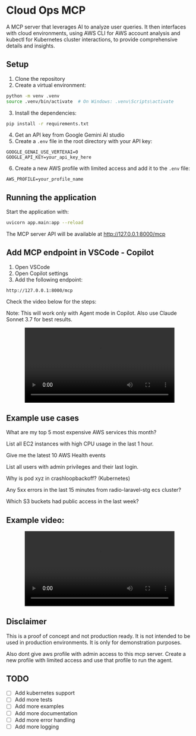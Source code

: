 # Cloud Ops MCP

A MCP server that leverages AI to analyze user queries. It then interfaces with cloud environments, using AWS CLI for AWS account analysis and kubectl for Kubernetes cluster interactions, to provide comprehensive details and insights.

## Setup

1. Clone the repository
2. Create a virtual environment:
```bash
python -m venv .venv
source .venv/bin/activate  # On Windows: .venv\Scripts\activate
```

3. Install the dependencies:
```bash
pip install -r requirements.txt
```

4. Get an API key from Google Gemini AI studio
5. Create a `.env` file in the root directory with your API key:
```
GOOGLE_GENAI_USE_VERTEXAI=0
GOOGLE_API_KEY=your_api_key_here
```

6. Create a new AWS profile with limited access and add it to the `.env` file:
```
AWS_PROFILE=your_profile_name
```

## Running the application

Start the application with:
```bash
uvicorn app.main:app --reload
```

The MCP server API will be available at http://127.0.0.1:8000/mcp


## Add MCP endpoint in VSCode - Copilot 

1. Open VSCode
2. Open Copilot settings
3. Add the following endpoint:
```
http://127.0.0.1:8000/mcp
```

Check the video below for the steps:

Note: This will work only with Agent mode in Copilot. Also use Claude Sonnet 3.7 for best results.

<p align="center">
  <video controls width="80%" title="Setup Video">
    <source src="assets/mcp-setup.mp4" type="video/mp4">
    Your browser does not support the video tag. 
    You can <a href="assets/mcp-setup.mp4">download the video here</a>.
  </video>
</p>

## Example use cases 

What are my top 5 most expensive AWS services this month?

List all EC2 instances with high CPU usage in the last 1 hour.

Give me the latest 10 AWS Health events

List all users with admin privileges and their last login.

Why is pod xyz in crashloopbackoff? (Kubernetes)

Any 5xx errors in the last 15 minutes from radio-laravel-stg ecs cluster?

Which S3 buckets had public access in the last week?


## Example video:

<p align="center">
  <video controls width="80%" title="Demo Video">
    <source src="assets/mcp-demo.mp4" type="video/mp4">
    Your browser does not support the video tag. 
    You can <a href="assets/mcp-demo.mp4">download the video here</a>.
  </video>
</p>



## Disclaimer

This is a proof of concept and not production ready. It is not intended to be used in production environments. It is only for demonstration purposes.

Also dont give aws profile with admin access to this mcp server. Create a new profile with limited access and use that profile to run the agent.

## TODO

- [ ] Add kubernetes support
- [ ] Add more tests
- [ ] Add more examples
- [ ] Add more documentation
- [ ] Add more error handling
- [ ] Add more logging
